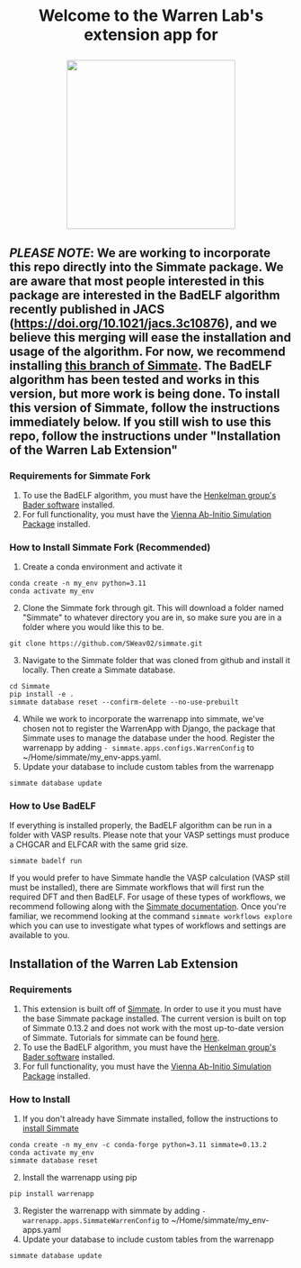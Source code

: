 <!-- This displays entry text -->
<h1><p align="center">
Welcome to the Warren Lab's extension app for
</h1></p>
<!-- This displays the Simmate Logo -->
<p align="center" href=https://github.com/jacksund/simmate>
   <img src="https://github.com/jacksund/simmate/blob/main/src/simmate/website/static_files/images/simmate-logo-dark.svg?raw=true" width="300" style="max-width: 700px;">
</p>

## **_PLEASE NOTE_: We are working to incorporate this repo directly into the Simmate package. We are aware that most people interested in this package are interested in the BadELF algorithm recently published in JACS (https://doi.org/10.1021/jacs.3c10876), and we believe this merging will ease the installation and usage of the algorithm. For now, we recommend installing [this branch of Simmate](https://github.com/SWeav02/simmate.git).  The BadELF algorithm has been tested and works in this version, but more work is being done. To install this version of Simmate, follow the instructions immediately below. If you still wish to use this repo, follow the instructions under "Installation of the Warren Lab Extension"**

### Requirements for Simmate Fork
1. To use the BadELF algorithm, you must have the [Henkelman group's Bader software](https://theory.cm.utexas.edu/henkelman/code/bader/) installed.
2. For full functionality, you must have the [Vienna Ab-Initio Simulation Package](https://www.vasp.at/) installed.

### How to Install Simmate Fork (Recommended)
1. Create a conda environment and activate it
```shell
conda create -n my_env python=3.11
conda activate my_env
```
2. Clone the Simmate fork through git. This will download a folder named "Simmate" to whatever directory you are in, so make sure you are in a folder where you would like this to be.
```shell
git clone https://github.com/SWeav02/simmate.git
```
3. Navigate to the Simmate folder that was cloned from github and install it locally. Then create a Simmate database.
```shell
cd Simmate
pip install -e .
simmate database reset --confirm-delete --no-use-prebuilt
```
4. While we work to incorporate the warrenapp into simmate, we've chosen not to register the WarrenApp with Django, the package that Simmate uses to manage the database under the hood. Register the warrenapp by adding `- simmate.apps.configs.WarrenConfig` to ~/Home/simmate/my_env-apps.yaml.
5. Update your database to include custom tables from the warrenapp
``` shell
simmate database update
```

### How to Use BadELF
If everything is installed properly, the BadELF algorithm can be run in a folder with VASP results. Please note that your VASP settings must produce a CHGCAR and ELFCAR with the same grid size.
```shell
simmate badelf run
```
If you would prefer to have Simmate handle the VASP calculation (VASP still must be installed), there are Simmate workflows that will first run the required DFT and then BadELF. For usage of these types of workflows, we recommend following along with the [Simmate documentation](https://jacksund.github.io/simmate/getting_started/run_a_workflow/quick_start/). Once you're familiar, we recommend looking at the command `simmate workflows explore` which you can use to investigate what types of workflows and settings are available to you.

## Installation of the Warren Lab Extension

### Requirements
1. This extension is built off of [Simmate](https://github.com/jacksund/simmate). In order to use it you must have the base Simmate package installed. The current version is built on top of Simmate 0.13.2 and does not work with the most up-to-date version of Simmate. Tutorials for simmate can be found [here](https://jacksund.github.io/simmate/getting_started/overview/).
2. To use the BadELF algorithm, you must have the [Henkelman group's Bader software](https://theory.cm.utexas.edu/henkelman/code/bader/) installed.
3. For full functionality, you must have the [Vienna Ab-Initio Simulation Package](https://www.vasp.at/) installed.

### How to Install
1. If you don't already have Simmate installed, follow the instructions to [install Simmate](https://jacksund.github.io/simmate/getting_started/installation/quick_start/)
``` shell
conda create -n my_env -c conda-forge python=3.11 simmate=0.13.2
conda activate my_env
simmate database reset
```
2. Install the warrenapp using pip
``` shell
pip install warrenapp
```
3. Register the warrenapp with simmate by adding `- warrenapp.apps.SimmateWarrenConfig` to ~/Home/simmate/my_env-apps.yaml
4. Update your database to include custom tables from the warrenapp
``` shell
simmate database update
```
